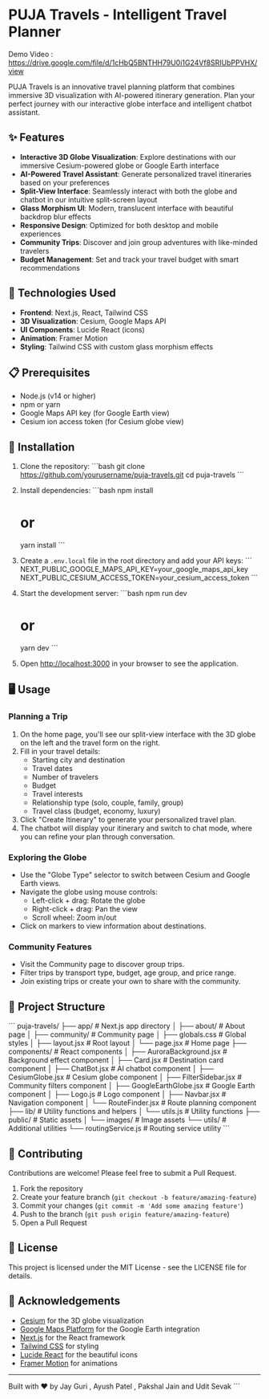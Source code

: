 # PUJA Travels - Intelligent Travel Planner

Demo Video : https://drive.google.com/file/d/1cHbQ5BNTHH79U0i1G24Vf8SRIUbPPVHX/view

PUJA Travels is an innovative travel planning platform that combines immersive 3D visualization with AI-powered itinerary generation. Plan your perfect journey with our interactive globe interface and intelligent chatbot assistant.

## ✨ Features

- **Interactive 3D Globe Visualization**: Explore destinations with our immersive Cesium-powered globe or Google Earth interface
- **AI-Powered Travel Assistant**: Generate personalized travel itineraries based on your preferences
- **Split-View Interface**: Seamlessly interact with both the globe and chatbot in our intuitive split-screen layout
- **Glass Morphism UI**: Modern, translucent interface with beautiful backdrop blur effects
- **Responsive Design**: Optimized for both desktop and mobile experiences
- **Community Trips**: Discover and join group adventures with like-minded travelers
- **Budget Management**: Set and track your travel budget with smart recommendations

## 🚀 Technologies Used

- **Frontend**: Next.js, React, Tailwind CSS
- **3D Visualization**: Cesium, Google Maps API
- **UI Components**: Lucide React (icons)
- **Animation**: Framer Motion
- **Styling**: Tailwind CSS with custom glass morphism effects

## 📋 Prerequisites

- Node.js (v14 or higher)
- npm or yarn
- Google Maps API key (for Google Earth view)
- Cesium ion access token (for Cesium globe view)

## 🔧 Installation

1. Clone the repository:
   \`\`\`bash
   git clone https://github.com/yourusername/puja-travels.git
   cd puja-travels
   \`\`\`

2. Install dependencies:
   \`\`\`bash
   npm install
   # or
   yarn install
   \`\`\`

3. Create a `.env.local` file in the root directory and add your API keys:
   \`\`\`
   NEXT_PUBLIC_GOOGLE_MAPS_API_KEY=your_google_maps_api_key
   NEXT_PUBLIC_CESIUM_ACCESS_TOKEN=your_cesium_access_token
   \`\`\`

4. Start the development server:
   \`\`\`bash
   npm run dev
   # or
   yarn dev
   \`\`\`

5. Open [http://localhost:3000](http://localhost:3000) in your browser to see the application.

## 🖥️ Usage

### Planning a Trip

1. On the home page, you'll see our split-view interface with the 3D globe on the left and the travel form on the right.
2. Fill in your travel details:
   - Starting city and destination
   - Travel dates
   - Number of travelers
   - Budget
   - Travel interests
   - Relationship type (solo, couple, family, group)
   - Travel class (budget, economy, luxury)
3. Click "Create Itinerary" to generate your personalized travel plan.
4. The chatbot will display your itinerary and switch to chat mode, where you can refine your plan through conversation.

### Exploring the Globe

- Use the "Globe Type" selector to switch between Cesium and Google Earth views.
- Navigate the globe using mouse controls:
  - Left-click + drag: Rotate the globe
  - Right-click + drag: Pan the view
  - Scroll wheel: Zoom in/out
- Click on markers to view information about destinations.

### Community Features

- Visit the Community page to discover group trips.
- Filter trips by transport type, budget, age group, and price range.
- Join existing trips or create your own to share with the community.

## 📁 Project Structure

\`\`\`
puja-travels/
├── app/                  # Next.js app directory
│   ├── about/            # About page
│   ├── community/        # Community page
│   ├── globals.css       # Global styles
│   ├── layout.jsx        # Root layout
│   └── page.jsx          # Home page
├── components/           # React components
│   ├── AuroraBackground.jsx  # Background effect component
│   ├── Card.jsx          # Destination card component
│   ├── ChatBot.jsx       # AI chatbot component
│   ├── CesiumGlobe.jsx   # Cesium globe component
│   ├── FilterSidebar.jsx # Community filters component
│   ├── GoogleEarthGlobe.jsx # Google Earth component
│   ├── Logo.js           # Logo component
│   ├── Navbar.jsx        # Navigation component
│   └── RouteFinder.jsx   # Route planning component
├── lib/                  # Utility functions and helpers
│   └── utils.js          # Utility functions
├── public/               # Static assets
│   └── images/           # Image assets
└── utils/                # Additional utilities
    └── routingService.js # Routing service utility
\`\`\`

## 🤝 Contributing

Contributions are welcome! Please feel free to submit a Pull Request.

1. Fork the repository
2. Create your feature branch (`git checkout -b feature/amazing-feature`)
3. Commit your changes (`git commit -m 'Add some amazing feature'`)
4. Push to the branch (`git push origin feature/amazing-feature`)
5. Open a Pull Request

## 📄 License

This project is licensed under the MIT License - see the LICENSE file for details.

## 🙏 Acknowledgements

- [Cesium](https://cesium.com/) for the 3D globe visualization
- [Google Maps Platform](https://developers.google.com/maps) for the Google Earth integration
- [Next.js](https://nextjs.org/) for the React framework
- [Tailwind CSS](https://tailwindcss.com/) for styling
- [Lucide React](https://lucide.dev/) for the beautiful icons
- [Framer Motion](https://www.framer.com/motion/) for animations

---

Built with ❤️ by Jay Guri , Ayush Patel , Pakshal Jain and Udit Sevak
\`\`\`



